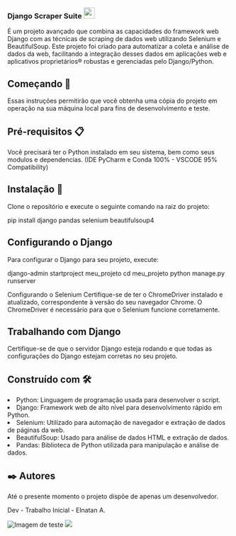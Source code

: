 ### Django Scraper Suite <img class="center" width="25" height="25" src="https://img.icons8.com/color/25/selenium-test-automation.png" alt="selenium-test-automation"/>
É um projeto avançado que combina as capacidades do framework web Django com as técnicas de scraping de dados web utilizando Selenium e BeautifulSoup. Este projeto foi criado para automatizar a coleta e análise de dados da web, facilitando a integração desses dados em aplicações web e aplicativos proprietários® robustas e gerenciadas pelo Django/Python.

## Começando 🚀
Essas instruções permitirão que você obtenha uma cópia do projeto em operação na sua máquina local para fins de desenvolvimento e teste.

## Pré-requisitos 📋
Você precisará ter o Python instalado em seu sistema, bem como seus modulos e dependencias. (IDE PyCharm e Conda 100% - VSCODE 95% Compatibility)

## Instalação 🔧
Clone o repositório e execute o seguinte comando na raiz do projeto:

pip install django pandas selenium beautifulsoup4

## Configurando o Django
Para configurar o Django para seu projeto, execute:

django-admin startproject meu_projeto
cd meu_projeto
python manage.py runserver

Configurando o Selenium
Certifique-se de ter o ChromeDriver instalado e atualizado, correspondente à versão do seu navegador Chrome. O ChromeDriver é necessário para que o Selenium funcione corretamente.

## Trabalhando com Django
Certifique-se de que o servidor Django esteja rodando e que todas as configurações do Django estejam corretas no seu projeto.

## Construído com 🛠️
<li>Python: Linguagem de programação usada para desenvolver o script.</li>
<li>Django: Framework web de alto nível para desenvolvimento rápido em Python.</li>
<li>Selenium: Utilizado para automação de navegador e extração de dados de páginas da web.</li>
<li>BeautifulSoup: Usado para análise de dados HTML e extração de dados.</li>
<li>Pandas: Biblioteca de Python utilizada para manipulação e análise de dados.</li>

## ✒️ Autores
Até o presente momento o projeto dispõe de apenas um desenvolvedor.

Dev - Trabalho Inicial - Elnatan A.

<img src="https://github.com/ElnatanAlves/scrapping-facebook/assets/156375539/ebf63ac2-ff52-4a61-b0f2-6e7537c8f39c</img" alt="Imagem de teste"/>
<img src="https://github.com/ElnatanAlves/scrapping-facebook/assets/156375539/06225869-c681-477a-a90c-f0ecfb3cb66d</img alt="Imagem Teste2/>



